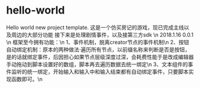 # hello-world
Hello world new project template.
这是一个仿买房记的游戏，现已完成主线以及周边的大部分功能
接下来是处理剧情事件，以及接第三方sdk
\n
2018.1.16  0.0.1 \n
框架至今拥有功能：\n
1、事件机制，脱离creator节点的事件机制\n
2、按钮自动绑定机制：原本的两种做法·遍历所有节点，以前缀名称来判断是否是按钮，是的话就绑定事件，后因担心如果节点层级深度过深，会耗费性能于是改成编辑器手动拖动到脚本设置好的数组，脚本再去遍历数据去统一绑定\n
3、文本组件的事件监听的统一绑定，开始输入和输入中和输入结束都有自动绑定事件，只要脚本实现函数即可。\n
